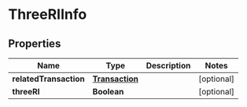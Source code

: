 
# ThreeRIInfo

## Properties
Name | Type | Description | Notes
------------ | ------------- | ------------- | -------------
**relatedTransaction** | [**Transaction**](Transaction.md) |  |  [optional]
**threeRI** | **Boolean** |  |  [optional]



